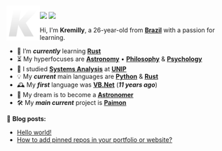 <img src="images/new-logo-apis.png" height="80" align='left' />

<p align='left'>
  <a href='https://kremilly.com'><img src='https://img.shields.io/badge/Kremilly.com-252525?style=for-the-badge' /></a>
  <a href='https://github.com/sponsors/kremilly'><img src='https://img.shields.io/badge/sponsor-252525?style=for-the-badge&logo=GitHub-Sponsors&logoColor=#EA4AAA'/></a>
</p>

<p></p>

<div align="left">
  Hi, I'm <b>Kremilly</b>, a 26-year-old from <b><a href="https://en.wikipedia.org/wiki/Brazil">Brazil</a></b> with a passion for learning.
</div>

<p></p>

- 🌱 I’m ***currently*** learning [**Rust**](https://rust-lang.com)
- ⏳ My hyperfocuses are [**Astronomy**](https://en.wikipedia.org/wiki/Astronomy) • [**Philosophy**](https://en.wikipedia.org/wiki/Philosophy) & [**Psychology**](https://en.wikipedia.org/wiki/Psychology)
- 🏫 I studied [**Systems Analysis**](https://en.wikipedia.org/wiki/Systems_analysis) at [**UNIP**](http://www.unip.br)
- 💡 My ***current*** main languages are [**Python**](https://python.org) & [**Rust**](https://rust-lang.com)
- 🕰️ My ***first*** language was [**VB.Net**](https://en.wikipedia.org/wiki/Visual_Basic_(.NET)) (***11 years ago***)
- 🚀 My dream is to become a [**Astronomer**](https://en.wikipedia.org/wiki/Astronomer)
- 🛠️ My ***main current*** project is [**Paimon**](https://github.com/Ravenlib/Paimon)

<!--<div align="left">
  <a href="https://php.net"><img src="https://img.shields.io/badge/php-%23777BB4.svg?style=for-the-badge&logo=php&logoColor=white" /></a>
  <a href="https://developer.mozilla.org/en-US/docs/Web/JavaScript"><img src="https://img.shields.io/badge/javascript-%23323330.svg?style=for-the-badge&logo=javascript&logoColor=%23F7DF1E" /></a>
  <a href="https://www.python.org"><img src="https://img.shields.io/badge/python-3670A0?style=for-the-badge&logo=python&logoColor=ffdd54" /></a>
  <a href="https://learn.microsoft.com/pt-br/dotnet/csharp"><img src="https://img.shields.io/badge/c%23-%23239120.svg?style=for-the-badge&logo=c-sharp&logoColor=white" /></a>
  <a href="https://go.dev"><img src="https://img.shields.io/badge/go-%2300ADD8.svg?style=for-the-badge&logo=go&logoColor=white" /></a>
  <a href="https://rust-lang.com"><img src="https://img.shields.io/badge/rust-%23000000.svg?style=for-the-badge&logo=rust&logoColor=white" /><a>
</div>-->

<p></p>

<p>
  📝 <b>Blog posts:</b>
</p>

<!-- BLOG-POST-LIST:START -->
- [Hello world!](https://kremilly.com/blog/hello-world)
- [How to add pinned repos in your portfolio or website?](https://kremilly.com/blog/how-to-add-pinned-repos-in-your-portfolio-or-website)
<!-- BLOG-POST-LIST:END -->
